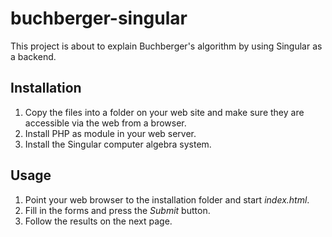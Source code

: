 # buchberger-singular
This project is about to explain Buchberger's algorithm by using Singular as a backend.

## Installation
1. Copy the files into a folder on your web site and make sure they are accessible via the web from a browser.
2. Install PHP as module in your web server.
3. Install the Singular computer algebra system.

## Usage
1. Point your web browser to the installation folder and start *index.html*.
2. Fill in the forms and press the *Submit* button.
3. Follow the results on the next page.
